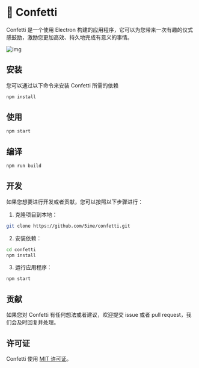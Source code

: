 # 🎉 Confetti

Confetti 是一个使用 Electron 构建的应用程序，它可以为您带来一次有趣的仪式感鼓励，激励您更加高效、持久地完成有意义的事情。

![img](https://user-images.githubusercontent.com/31686695/224618405-51f52bb2-8ba8-44da-a2f3-208650239d87.gif)

## 安装

您可以通过以下命令来安装 Confetti 所需的依赖

```bash
npm install
```

## 使用

```bash
npm start
```

## 编译

```bash
npm run build
```

## 开发

如果您想要进行开发或者贡献，您可以按照以下步骤进行：

1. 克隆项目到本地：

```bash
git clone https://github.com/5ime/confetti.git
```

2. 安装依赖：

```bash
cd confetti
npm install
```

3. 运行应用程序：

```bash
npm start
```

## 贡献

如果您对 Confetti 有任何想法或者建议，欢迎提交 issue 或者 pull request，我们会及时回复并处理。

## 许可证

Confetti 使用 [MIT 许可证](https://github.com/5ime/confetti/blob/main/LICENSE)。